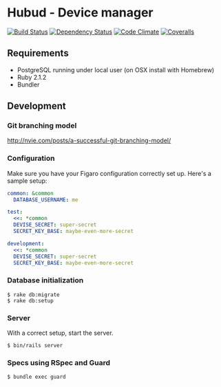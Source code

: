 # Hubud - Device manager

[![Build Status](https://img.shields.io/travis/hubud/member-device-manager/develop.svg)](https://travis-ci.org/hubud/member-device-manager)
[![Dependency Status](https://img.shields.io/gemnasium/hubud/member-device-manager.svg)](https://gemnasium.com/hubud/member-device-manager)
[![Code Climate](https://img.shields.io/codeclimate/github/hubud/member-device-manager.svg)](https://codeclimate.com/github/hubud/member-device-manager)
[![Coveralls](https://img.shields.io/coveralls/hubud/member-device-manager/master.svg)](https://coveralls.io/r/hubud/member-device-manager)

## Requirements

- PostgreSQL running under local user (on OSX install with Homebrew)
- Ruby 2.1.2
- Bundler


## Development

### Git branching model

http://nvie.com/posts/a-successful-git-branching-model/

### Configuration

Make sure you have your Figaro configuration correctly set up. Here's a sample
setup:

```yml
common: &common
  DATABASE_USERNAME: me

test:
  <<: *common
  DEVISE_SECRET: super-secret
  SECRET_KEY_BASE: maybe-even-more-secret

development:
  <<: *common
  DEVISE_SECRET: super-secret
  SECRET_KEY_BASE: maybe-even-more-secret
```

### Database initialization

    $ rake db:migrate
    $ rake db:setup


### Server

With a correct setup, start the server.

    $ bin/rails server


### Specs using RSpec and Guard

    $ bundle exec guard
